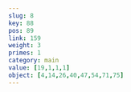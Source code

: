 ```yaml
---
slug: 8
key: 88
pos: 89
link: 159
weight: 3
primes: 1
category: main
value: [19,1,1,1]
object: [4,14,26,40,47,54,71,75]
---
```

